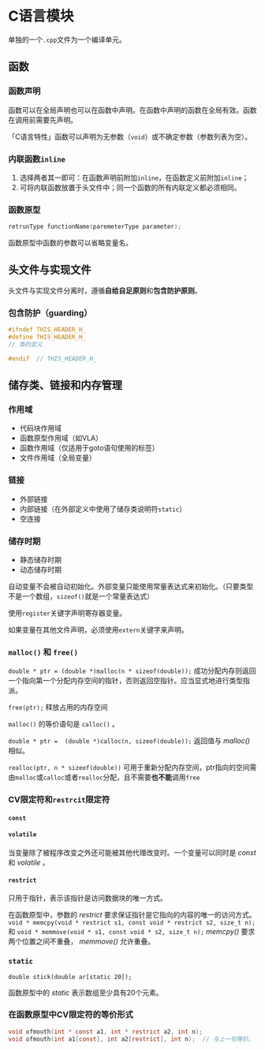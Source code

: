 # C语言模块

单独的一个`.cpp`文件为一个编译单元。

## 函数

### 函数声明

函数可以在全局声明也可以在函数中声明。在函数中声明的函数在全局有效。函数在调用前需要先声明。

「C语言特性」函数可以声明为无参数（`void`）或不确定参数（参数列表为空）。

### 内联函数`inline`

1. 选择两者其一即可：在函数声明前附加`inline`，在函数定义前附加`inline`；
2. 可将内联函数放置于头文件中；同一个函数的所有内联定义都必须相同。

### 函数原型

```c
retrunType functionName(paremeterType parameter);
```

函数原型中函数的参数可以省略变量名。

## 头文件与实现文件

头文件与实现文件分离时，遵循**自给自足原则**和**包含防护原则**。

### 包含防护（guarding）

```cpp
#ifndef THIS_HEADER_H_
#define THIS_HEADER_H_
// 类的定义

#endif  // THIS_HEADER_H_
```

## 储存类、链接和内存管理

### 作用域

- 代码块作用域
- 函数原型作用域（如VLA）
- 函数作用域（仅适用于goto语句使用的标签）
- 文件作用域（全局变量）

### 链接

- 外部链接
- 内部链接（在外部定义中使用了储存类说明符`static`）
- 空连接

### 储存时期

- 静态储存时期
- 动态储存时期

自动变量不会被自动初始化。外部变量只能使用常量表达式来初始化。（只要类型不是一个数组，`sizeof()`就是一个常量表达式）

使用`register`关键字声明寄存器变量。

如果变量在其他文件声明，必须使用`extern`关键字来声明。

### `malloc()` 和 `free()`

`double * ptr = (double *)malloc(n * sizeof(double));` 成功分配内存则返回一个指向第一个分配内存空间的指针，否则返回空指针。应当显式地进行类型指派。

`free(ptr);` 释放占用的内存空间

`malloc()` 的等价语句是 `calloc()` 。

`double * ptr =  (double *)calloc(n, sizeof(double));` 返回值与 *malloc()* 相似。

`realloc(ptr, n * sizeof(double))` 可用于重新分配内存空间，ptr指向的空间需由`malloc`或`calloc`或者`realloc`分配，且不需要**也不能**调用`free`

### CV限定符和`restrcit`限定符

#### `const`

#### `volatile`

当变量除了被程序改变之外还可能被其他代理改变时。一个变量可以同时是 *const* 和 *volatile* 。

#### `restrict`

只用于指针，表示该指针是访问数据块的唯一方式。

在函数原型中，参数的 *restrict* 要求保证指针是它指向的内容的唯一的访问方式。 `void * memcpy(void * restrict s1, const void * restrict s2, size_t n);` 和 `void * memmove(void * s1, const void * s2, size_t n);` *memcpy()* 要求两个位置之间不重叠， *memmove()* 允许重叠。

### `static`

`double stick(double ar[static 20]);`

函数原型中的 *static* 表示数组至少具有20个元素。

### 在函数原型中CV限定符的等价形式

```c
void ofmouth(int * const a1, int * restrict a2, int n);
void ofmouth(int a1[const], int a2[restrict], int n);  // 与上一句等价。
```
